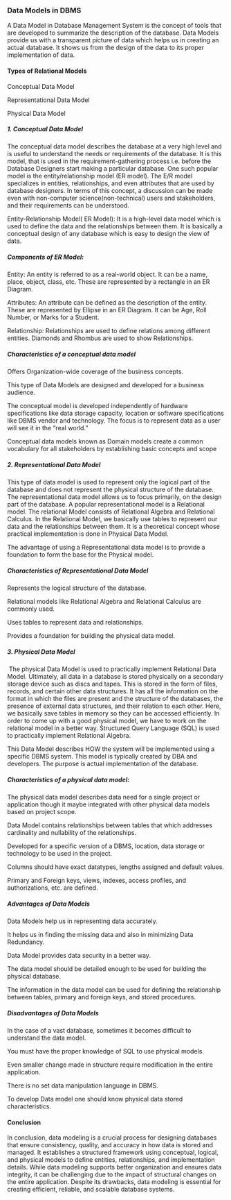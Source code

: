 ### Data Models in DBMS



A Data Model in Database Management System is the concept of tools that are developed to summarize the description of the database. Data Models provide us with a transparent picture of data which helps us in creating an actual database. It shows us from the design of the data to its proper implementation of data.



#### Types of Relational Models



Conceptual Data Model

Representational Data Model

Physical Data Model



##### 1\. Conceptual Data Model



The conceptual data model describes the database at a very high level and is useful to understand the needs or requirements of the database. It is this model, that is used in the requirement-gathering process i.e. before the Database Designers start making a particular database. One such popular model is the entity/relationship model (ER model). The E/R model specializes in entities, relationships, and even attributes that are used by database designers. In terms of this concept, a discussion can be made even with non-computer science(non-technical) users and stakeholders, and their requirements can be understood.



Entity-Relationship Model( ER Model): It is a high-level data model which is used to define the data and the relationships between them. It is basically a conceptual design of any database which is easy to design the view of data.



##### Components of ER Model:



Entity: An entity is referred to as a real-world object. It can be a name, place, object, class, etc. These are represented by a rectangle in an ER Diagram.

Attributes: An attribute can be defined as the description of the entity. These are represented by Ellipse in an ER Diagram. It can be Age, Roll Number, or Marks for a Student.

Relationship: Relationships are used to define relations among different entities. Diamonds and Rhombus are used to show Relationships.



##### Characteristics of a conceptual data model



Offers Organization-wide coverage of the business concepts.

This type of Data Models are designed and developed for a business audience.

The conceptual model is developed independently of hardware specifications like data storage capacity, location or software specifications like DBMS vendor and technology. The focus is to represent data as a user will see it in the “real world.”



Conceptual data models known as Domain models create a common vocabulary for all stakeholders by establishing basic concepts and scope



##### 2\. Representational Data Model



This type of data model is used to represent only the logical part of the database and does not represent the physical structure of the database. The representational data model allows us to focus primarily, on the design part of the database. A popular representational model is a Relational model. The relational Model consists of Relational Algebra and Relational Calculus. In the Relational Model, we basically use tables to represent our data and the relationships between them. It is a theoretical concept whose practical implementation is done in Physical Data Model. 



The advantage of using a Representational data model is to provide a foundation to form the base for the Physical model.



##### Characteristics of Representational Data Model



Represents the logical structure of the database.

Relational models like Relational Algebra and Relational Calculus are commonly used.

Uses tables to represent data and relationships.

Provides a foundation for building the physical data model.



##### 3\. Physical Data Model



&nbsp;The physical Data Model is used to practically implement Relational Data Model. Ultimately, all data in a database is stored physically on a secondary storage device such as discs and tapes. This is stored in the form of files, records, and certain other data structures. It has all the information on the format in which the files are present and the structure of the databases, the presence of external data structures, and their relation to each other. Here, we basically save tables in memory so they can be accessed efficiently. In order to come up with a good physical model, we have to work on the relational model in a better way. Structured Query Language (SQL) is used to practically implement Relational Algebra.



This Data Model describes HOW the system will be implemented using a specific DBMS system. This model is typically created by DBA and developers. The purpose is actual implementation of the database.



##### Characteristics of a physical data model:



The physical data model describes data need for a single project or application though it maybe integrated with other physical data models based on project scope.

Data Model contains relationships between tables that which addresses cardinality and nullability of the relationships.

Developed for a specific version of a DBMS, location, data storage or technology to be used in the project.

Columns should have exact datatypes, lengths assigned and default values.

Primary and Foreign keys, views, indexes, access profiles, and authorizations, etc. are defined.



##### Advantages of Data Models



Data Models help us in representing data accurately.

It helps us in finding the missing data and also in minimizing Data Redundancy.

Data Model provides data security in a better way.

The data model should be detailed enough to be used for building the physical database.

The information in the data model can be used for defining the relationship between tables, primary and foreign keys, and stored procedures.



##### Disadvantages of Data Models



In the case of a vast database, sometimes it becomes difficult to understand the data model.

You must have the proper knowledge of SQL to use physical models.

Even smaller change made in structure require modification in the entire application.

There is no set data manipulation language in DBMS.

To develop Data model one should know physical data stored characteristics.



#### Conclusion



In conclusion, data modeling is a crucial process for designing databases that ensure consistency, quality, and accuracy in how data is stored and managed. It establishes a structured framework using conceptual, logical, and physical models to define entities, relationships, and implementation details. While data modeling supports better organization and ensures data integrity, it can be challenging due to the impact of structural changes on the entire application. Despite its drawbacks, data modeling is essential for creating efficient, reliable, and scalable database systems.



